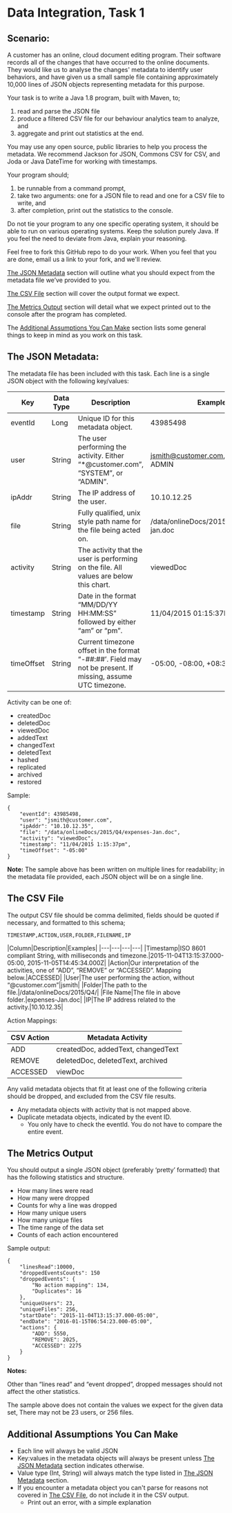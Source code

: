 # Data Integration, Task 1

## Scenario:

A customer has an online, cloud document editing program. Their software records all of the changes that have occurred to the online documents. They would like us to analyse the changes' metadata to identify user behaviors, and have given us a small sample file containing approximately 10,000 lines of JSON objects representing metadata for this purpose.

Your task is to write a Java 1.8 program, built with Maven, to;

1. read and parse the JSON file
2. produce a filtered CSV file for our behaviour analytics team to analyze, and
3. aggregate and print out statistics at the end.

You may use any open source, public libraries to help you process the metadata. We recommend Jackson for JSON, Commons CSV for CSV, and Joda or Java DateTime for working with timestamps.

Your program should;

1. be runnable from a command prompt,
2. take two arguments: one for a JSON file to read and one for a CSV file to write, and
3. after completion, print out the statistics to the console.

Do not tie your program to any one specific operating system, it should be able to run on various operating systems. Keep the solution purely Java. If you feel the need to deviate from Java, explain your reasoning.

Feel free to fork this GitHub repo to do your work. When you feel that you are done, email us a link to your fork, and we'll review.

[The JSON Metadata](https://github.com/rwallinterset/Interview/blob/master/Data-Integration-1/README.MD#the-json-metadata) section will outline what you should expect from the metadata file we’ve provided to you.

[The CSV File](https://github.com/rwallinterset/Interview/blob/master/Data-Integration-1/README.MD#the-csv-file) section will cover the output format we expect.

[The Metrics Output](https://github.com/rwallinterset/Interview/blob/master/Data-Integration-1/README.MD#the-metrics-output) section will detail what we expect printed out to the console after the program has completed.

The [Additional Assumptions You Can Make](https://github.com/rwallinterset/Interview/blob/master/Data-Integration-1/README.MD#additional-assumptions-you-can-make) section lists some general things to keep in mind as you work on this task.

## The JSON Metadata:

The metadata file has been included with this task. Each line is a single JSON object with the following key/values:

|Key|Data Type|Description|Examples|
|---|---|---|---|
|eventId|Long|Unique ID for this metadata object.|43985498|
|user|String|The user performing the activity. Either “*@customer.com”, “SYSTEM”, or “ADMIN”.|jsmith@customer.com, SYSTEM, ADMIN
|ipAddr|String|The IP address of the user.|10.10.12.25|
|file|String|Fully qualified, unix style path name for the file being acted on.|/data/onlineDocs/2015/Q4/expenses-jan.doc|
|activity|String|The activity that the user is performing on the file. All values are below this chart.|viewedDoc|
|timestamp|String|Date in the format “MM/DD/YY HH:MM:SS” followed by either “am” or “pm”.|11/04/2015 01:15:37PM|
|timeOffset|String|Current timezone offset in the format “-##:##’. Field may not be present. If missing, assume UTC timezone.|-05:00, -08:00, +08:30|

Activity can be one of:
- createdDoc
- deletedDoc
- viewedDoc
- addedText
- changedText
- deletedText
- hashed
- replicated
- archived
- restored

Sample:
```
{
    "eventId": 43985498,
    "user": "jsmith@customer.com",
    "ipAddr": "10.10.12.35",
    "file": "/data/onlineDocs/2015/Q4/expenses-Jan.doc",
    "activity": "viewedDoc",
    "timestamp": "11/04/2015 1:15:37pm",
    "timeOffset": "-05:00"
}
```
**Note:** The sample above has been written on multiple lines for readability; in the metadata file provided, each JSON object will be on a single line.

## The CSV File ##

The output CSV file should be comma delimited, fields should be quoted if necessary, and formatted to this schema;

`TIMESTAMP,ACTION,USER,FOLDER,FILENAME,IP`

|Column|Description|Examples|
|---|---|---|---|
|Timestamp|ISO 8601 compliant String, with milliseconds and timezone.|2015-11-04T13:15:37.000-05:00, 2015-11-05T14:45:34.000Z|
|Action|Our interpretation of the activities, one of “ADD”, “REMOVE” or “ACCESSED”. Mapping below.|ACCESSED|
|User|The user performing the action, without “@customer.com”|jsmith|
|Folder|The path to the file.|/data/onlineDocs/2015/Q4/|
|File Name|The file in above folder.|expenses-Jan.doc|
|IP|The IP address related to the activity.|10.10.12.35|

Action Mappings:

|CSV Action|Metadata Activity|
|---|---|
|ADD|createdDoc, addedText, changedText|
|REMOVE|deletedDoc, deletedText, archived|
|ACCESSED|viewDoc|

Any valid metadata objects that fit at least one of the following criteria should be dropped, and excluded from the CSV file results.
- Any metadata objects with activity that is not mapped above.
- Duplicate metadata objects, indicated by the event ID.
  - You only have to check the eventId. You do not have to compare the entire event.

## The Metrics Output ##

You should output a single JSON object (preferably ‘pretty’ formatted) that has the following statistics and structure.

- How many lines were read
- How many were dropped 
- Counts for why a line was dropped
- How many unique users 
- How many unique files
- The time range of the data set
- Counts of each action encountered

Sample output:
```
{
    "linesRead":10000,
    "droppedEventsCounts": 150
    "droppedEvents": {
        "No action mapping": 134,
        "Duplicates": 16
    },
    "uniqueUsers": 23,
    "uniqueFiles": 256,
    "startDate": "2015-11-04T13:15:37.000-05:00",
    "endDate": "2016-01-15T06:54:23.000-05:00",
    "actions": {
        "ADD": 5550,
        "REMOVE": 2025,
        "ACCESSED": 2275
    }
}
```
**Notes:**

Other than “lines read” and “event dropped”, dropped messages should not affect the other statistics.

The sample above does not contain the values we expect for the given data set, There may not be 23 users, or 256 files.

## Additional Assumptions You Can Make ##

- Each line will always be valid JSON
- Key:values in the metadata objects will always be present unless [The JSON Metadata](https://github.com/rwallinterset/Interview/blob/master/Data-Integration-1/README.MD#the-json-metadata) section indicates otherwise.
- Value type (Int, String) will always match the type listed in [The JSON Metadata](https://github.com/rwallinterset/Interview/blob/master/Data-Integration-1/README.MD#the-json-metadata) section.
- If you encounter a metadata object you can't parse for reasons not covered in [The CSV File](https://github.com/rwallinterset/Interview/blob/master/Data-Integration-1/README.MD#the-csv-file), do not include it in the CSV output.
  - Print out an error, with a simple explanation
